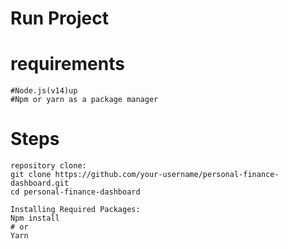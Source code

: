 # Run Project

# requirements 
    #Node.js(v14)up
    #Npm or yarn as a package manager

# Steps
    repository clone:
    git clone https://github.com/your-username/personal-finance-dashboard.git 
    cd personal-finance-dashboard

    Installing Required Packages:
    Npm install
    # or
    Yarn
